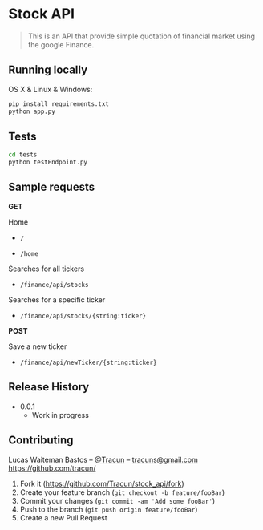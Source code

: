 # Stock API
> This is an API that provide simple quotation of financial market using the google Finance.


## Running locally

OS X & Linux & Windows:

```sh
pip install requirements.txt
python app.py
```


## Tests

```sh
cd tests
python testEndpoint.py
```

## Sample requests


**GET**


Home
*  ```/```


*  ```/home```


Searches for all tickers
* ```/finance/api/stocks```


Searches for a specific ticker
* ```/finance/api/stocks/{string:ticker}```


**POST**


Save a new ticker
* ```/finance/api/newTicker/{string:ticker}```


## Release History


* 0.0.1
    * Work in progress


## Contributing


Lucas Waiteman Bastos – [@Tracun](https://twitter.com/tracun) – tracuns@gmail.com
https://github.com/tracun/


1. Fork it (<https://github.com/Tracun/stock_api/fork>)
2. Create your feature branch (`git checkout -b feature/fooBar`)
3. Commit your changes (`git commit -am 'Add some fooBar'`)
4. Push to the branch (`git push origin feature/fooBar`)
5. Create a new Pull Request

